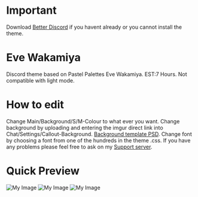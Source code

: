 # Important

Download [Better Discord](https://github.com/Jiiks/BetterDiscordApp/releases) if you havent already or you cannot install the theme.

# Eve Wakamiya
Discord theme based on Pastel Palettes Eve Wakamiya. EST:7 Hours. Not compatible with light mode.

# How to edit

Change Main/Background/S/M-Colour to what ever you want. Change background by uploading and entering the imgur direct link into Chat/Settings/Callout-Background. [Background template PSD](https://puu.sh/BgK27/67e302a5d2.psd). Change font by choosing a font from one of the hundreds in the theme .css. If you have any problems please feel free to ask on my [Support server](https://discord.gg/HRDN6x9).
 
# Quick Preview
![My Image](https://puu.sh/BgI10/97c1df16d9.jpg)
![My Image](https://puu.sh/BgI36/ed37141728.jpg)
![My Image](https://puu.sh/BgI4e/44b79b5a94.jpg)
